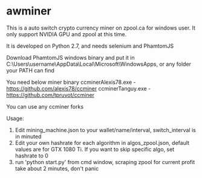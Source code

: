 # awminer
This is a auto switch crypto currency miner on zpool.ca for windows user.
It only support NVIDIA GPU and zpool at this time.

It is developed on Python 2.7, and needs selenium and PhamtomJS

Download PhamtomJS windows binary and put it in C:\Users\username\AppData\Local\Microsoft\WindowsApps, or any folder your PATH can find

You need below miner binary
ccminerAlexis78.exe			- https://github.com/alexis78/ccminer
ccminerTanguy.exe			- https://github.com/tpruvot/ccminer

You can use any ccminer forks

Usage:

1. Edit mining_machine.json to your wallet/name/interval, switch_interval is in minuted
2. Edit your own hashrate for each algorithm in algos_zpool.json, default values are for GTX 1080 Ti. If you want to skip specific algo, set hashrate to 0
3. run 'python start.py' from cmd window, scraping zpool for current profit take about 2 minutes, don't panic

